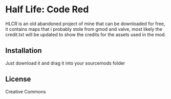 # Half Life: Code Red

HLCR is an old abandoned project of mine that can be downloaded for free, it contains maps that i probably stole from gmod and valve, most likely the credit.txt
will be updated to show the credits for the assets used in the mod.

## Installation

Just download it and drag it into your sourcemods folder

## License
Creative Commons
